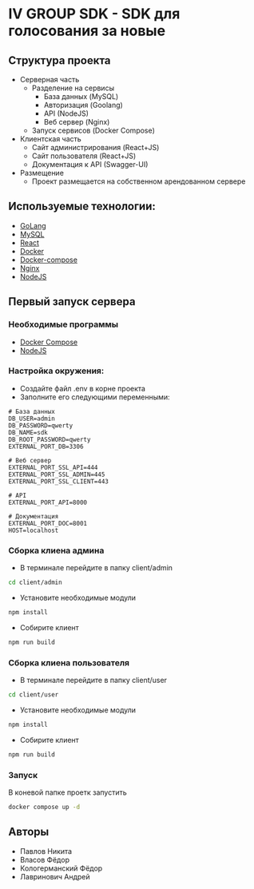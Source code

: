 # IV GROUP SDK - SDK для голосования за новые 

## Структура проекта
- Серверная часть
    - Разделение на сервисы
        - База данных (MySQL)
        - Авторизация (Goolang)
        - API (NodeJS)
        - Веб сервер (Nginx)
    - Запуск сервисов (Docker Compose)
- Клиентская часть
    - Сайт администрирования (React+JS)
    - Сайт пользователя (React+JS)
    - Документация к API (Swagger-UI)
- Размещение
    - Проект размещается на собственном арендованном сервере

## Используемые технологии:
- [GoLang](https://golang.org/)
- [MySQL](https://www.oracle.com/mysql/what-is-mysql/)
- [React](https://reactjs.org/)
- [Docker](https://www.docker.com/)
- [Docker-compose](https://docs.docker.com/compose/)
- [Nginx](https://nginx.org/)
- [NodeJS](https://nodejs.org/en/)

## Первый запуск сервера
### Необходимые программы
- [Docker Compose](https://docs.docker.com/compose/install/linux/)
- [NodeJS](https://nodejs.org/en/download/package-manager)

### Настройка окружения:
- Создайте файл .env в корне проекта
- Заполните его следующими переменными:
```env
# База данных
DB_USER=admin
DB_PASSWORD=qwerty
DB_NAME=sdk
DB_ROOT_PASSWORD=qwerty
EXTERNAL_PORT_DB=3306

# Веб сервер
EXTERNAL_PORT_SSL_API=444
EXTERNAL_PORT_SSL_ADMIN=445
EXTERNAL_PORT_SSL_CLIENT=443

# API
EXTERNAL_PORT_API=8000

# Документация
EXTERNAL_PORT_DOC=8001
HOST=localhost
```

### Сборка клиена админа
- В терминале перейдите в папку client/admin
```bash
cd client/admin
```
- Установите необходимые модули
```bash
npm install
```
- Собирите клиент
```bash
npm run build
```

### Сборка клиена пользователя
- В терминале перейдите в папку client/user
```bash
cd client/user
```
- Установите необходимые модули
```bash
npm install
```
- Собирите клиент
```bash
npm run build
```
### Запуск
В коневой папке проетк запустить
```bash
docker compose up -d
```
## Авторы
- Павлов Никита
- Власов Фёдор
- Кологерманский Фёдор
- Лавринович Андрей